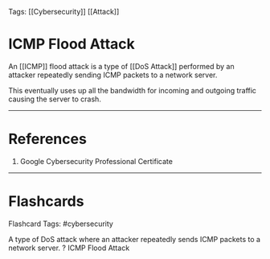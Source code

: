 Tags: [[Cybersecurity]] [[Attack]]
# ICMP Flood Attack

An [[ICMP]] flood attack is a type of [[DoS Attack]] performed by an attacker repeatedly sending ICMP packets to a network server.

This eventually uses up all the bandwidth for incoming and outgoing traffic causing the server to crash.

---
# References

1. Google Cybersecurity Professional Certificate

---
# Flashcards

Flashcard Tags: #cybersecurity 

A type of DoS attack where an attacker repeatedly sends ICMP packets to a network server.
?
ICMP Flood Attack
<!--SR:!2024-05-12,4,270-->